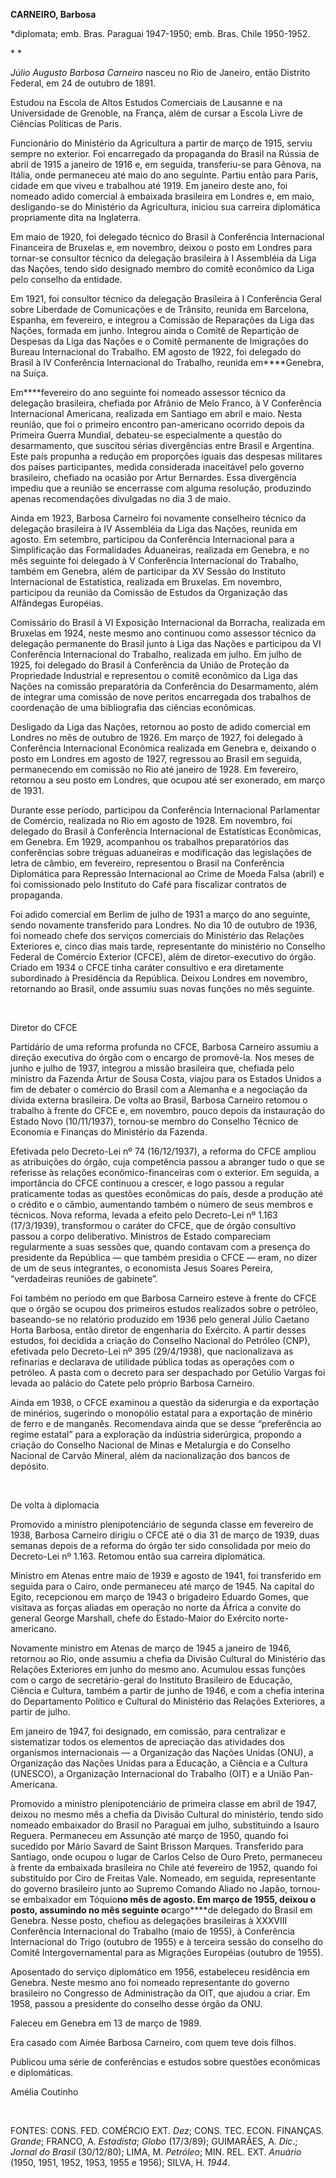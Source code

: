 **CARNEIRO, Barbosa**

\*diplomata; emb. Bras. Paraguai 1947-1950; emb. Bras. Chile 1950-1952.

* *

*Júlio Augusto Barbosa Carneiro* nasceu no Rio de Janeiro, então
Distrito Federal, em 24 de outubro de 1891.

Estudou na Escola de Altos Estudos Comerciais de Lausanne e na
Universidade de Grenoble, na França, além de cursar a Escola Livre de
Ciências Políticas de Paris.

Funcionário do Ministério da Agricultura a partir de março de 1915,
serviu sempre no exterior. Foi encarregado da propaganda do Brasil na
Rússia de abril de 1915 a janeiro de 1916 e, em seguida, transferiu-se
para Gênova, na Itália, onde permaneceu até maio do ano seguinte. Partiu
então para Paris, cidade em que viveu e trabalhou até 1919. Em janeiro
deste ano, foi nomeado adido comercial à embaixada brasileira em Londres
e, em maio, desligando-se do Ministério da Agricultura, iniciou sua
carreira diplomática propriamente dita na Inglaterra.

Em maio de 1920, foi delegado técnico do Brasil à Conferência
Internacional Financeira de Bruxelas e, em novembro, deixou o posto em
Londres para tornar-se consultor técnico da delegação brasileira à I
Assembléia da Liga das Nações, tendo sido designado membro do comitê
econômico da Liga pelo conselho da entidade.

Em 1921, foi consultor técnico da delegação Brasileira à I Conferência
Geral sobre Liberdade de Comunicações e de Trânsito, reunida em
Barcelona, Espanha, em fevereiro, e integrou a Comissão de Reparações da
Liga das Nações, formada em junho. Integrou ainda o Comitê de Repartição
de Despesas da Liga das Nações e o Comitê permanente de Imigrações do
Bureau Internacional do Trabalho. EM agosto de 1922, foi delegado do
Brasil à IV Conferência Internacional do Trabalho, reunida
em****Genebra, na Suíça.

Em****fevereiro do ano seguinte foi nomeado assessor técnico da
delegação brasileira, chefiada por Afrânio de Melo Franco, à V
Conferência Internacional Americana, realizada em Santiago em abril e
maio. Nesta reunião, que foi o primeiro encontro pan-americano ocorrido
depois da Primeira Guerra Mundial, debateu-se especialmente a questão do
desarmamento, que suscitou sérias divergências entre Brasil e Argentina.
Este país propunha a redução em proporções iguais das despesas militares
dos países participantes, medida considerada inaceitável pelo governo
brasileiro, chefiado na ocasião por Artur Bernardes. Essa divergência
impediu que a reunião se encerrasse com alguma resolução, produzindo
apenas recomendações divulgadas no dia 3 de maio.

Ainda em 1923, Barbosa Carneiro foi novamente conselheiro técnico da
delegação brasileira à IV Assembléia da Liga das Nações, reunida em
agosto. Em setembro, participou da Conferência Internacional para a
Simplificação das Formalidades Aduaneiras, realizada em Genebra, e no
mês seguinte foi delegado à V Conferência Internacional do Trabalho,
também em Genebra, além de participar da XV Sessão do Instituto
Internacional de Estatística, realizada em Bruxelas. Em novembro,
participou da reunião da Comissão de Estudos da Organização das
Alfândegas Européias.

Comissário do Brasil à VI Exposição Internacional da Borracha, realizada
em Bruxelas em 1924, neste mesmo ano continuou como assessor técnico da
delegação permanente do Brasil junto à Liga das Nações e participou da
VI Conferência Internacional do Trabalho, realizada em julho. Em julho
de 1925, foi delegado do Brasil à Conferência da União de Proteção da
Propriedade Industrial e representou o comitê econômico da Liga das
Nações na comissão preparatória da Conferência do Desarmamento, além de
integrar uma comissão de nove peritos encarregada dos trabalhos de
coordenação de uma bibliografia das ciências econômicas.

Desligado da Liga das Nações, retornou ao posto de adido comercial em
Londres no mês de outubro de 1926. Em março de 1927, foi delegado à
Conferência Internacional Econômica realizada em Genebra e, deixando o
posto em Londres em agosto de 1927, regressou ao Brasil em seguida,
permanecendo em comissão no Rio até janeiro de 1928. Em fevereiro,
retornou a seu posto em Londres, que ocupou até ser exonerado, em março
de 1931.

Durante esse período, participou da Conferência Internacional
Parlamentar de Comércio, realizada no Rio em agosto de 1928. Em
novembro, foi delegado do Brasil à Conferência Internacional de
Estatísticas Econômicas, em Genebra. Em 1929, acompanhou os trabalhos
preparatórios das conferências sobre tréguas aduaneiras e modificação
das legislações de letra de câmbio, em fevereiro, representou o Brasil
na Conferência Diplomática para Repressão Internacional ao Crime de
Moeda Falsa (abril) e foi comissionado pelo Instituto do Café para
fiscalizar contratos de propaganda.

Foi adido comercial em Berlim de julho de 1931 a março do ano seguinte,
sendo novamente transferido para Londres. No dia 10 de outubro de 1936,
foi nomeado chefe dos serviços comerciais do Ministério das Relações
Exteriores e, cinco dias mais tarde, representante do ministério no
Conselho Federal de Comércio Exterior (CFCE), além de diretor-executivo
do órgão. Criado em 1934 o CFCE tinha caráter consultivo e era
diretamente subordinado à Presidência da República. Deixou Londres em
novembro, retornando ao Brasil, onde assumiu suas novas funções no mês
seguinte.

 

Diretor do CFCE

Partidário de uma reforma profunda no CFCE, Barbosa Carneiro assumiu a
direção executiva do órgão com o encargo de promovê-la. Nos meses de
junho e julho de 1937, integrou a missão brasileira que, chefiada pelo
ministro da Fazenda Artur de Sousa Costa, viajou para os Estados Unidos
a fim de debater o comércio do Brasil com a Alemanha e a negociação da
dívida externa brasileira. De volta ao Brasil, Barbosa Carneiro retomou
o trabalho à frente do CFCE e, em novembro, pouco depois da instauração
do Estado Novo (10/11/1937), tornou-se membro do Conselho Técnico de
Economia e Finanças do Ministério da Fazenda.

Efetivada pelo Decreto-Lei nº 74 (16/12/1937), a reforma do CFCE ampliou
as atribuições do órgão, cuja competência passou a abranger tudo o que
se referisse às relações econômico-financeiras com o exterior. Em
seguida, a importância do CFCE continuou a crescer, e logo passou a
regular praticamente todas as questões econômicas do país, desde a
produção até o crédito e o câmbio, aumentando também o número de seus
membros e técnicos. Nova reforma, levada a efeito pelo Decreto-Lei nº
1.163 (17/3/1939), transformou o caráter do CFCE, que de órgão
consultivo passou a corpo deliberativo. Ministros de Estado compareciam
regularmente a suas sessões que, quando contavam com a presença do
presidente da República — que também presidia o CFCE — eram, no dizer de
um de seus integrantes, o economista Jesus Soares Pereira, “verdadeiras
reuniões de gabinete”.

Foi também no período em que Barbosa Carneiro esteve à frente do CFCE
que o órgão se ocupou dos primeiros estudos realizados sobre o petróleo,
baseando-se no relatório produzido em 1936 pelo general Júlio Caetano
Horta Barbosa, então diretor de engenharia do Exército. A partir desses
estudos, foi decidida a criação do Conselho Nacional do Petróleo (CNP),
efetivada pelo Decreto-Lei nº 395 (29/4/1938), que nacionalizava as
refinarias e declarava de utilidade pública todas as operações com o
petróleo. A pasta com o decreto para ser despachado por Getúlio Vargas
foi levada ao palácio do Catete pelo próprio Barbosa Carneiro.

Ainda em 1938, o CFCE examinou a questão da siderurgia e da exportação
de minérios, sugerindo o monopólio estatal para a exportação de minério
de ferro e de manganês. Recomendava ainda que se desse “preferência ao
regime estatal” para a exploração da indústria siderúrgica, propondo a
criação do Conselho Nacional de Minas e Metalurgia e do Conselho
Nacional de Carvão Mineral, além da nacionalização dos bancos de
depósito.

 

De volta à diplomacia

Promovido a ministro plenipotenciário de segunda classe em fevereiro de
1938, Barbosa Carneiro dirigiu o CFCE até o dia 31 de março de 1939,
duas semanas depois de a reforma do órgão ter sido consolidada por meio
do Decreto-Lei nº 1.163. Retomou então sua carreira diplomática.

Ministro em Atenas entre maio de 1939 e agosto de 1941, foi transferido
em seguida para o Cairo, onde permaneceu até março de 1945. Na capital
do Egito, recepcionou em março de 1943 o brigadeiro Eduardo Gomes, que
visitava as forças aliadas em operação no norte da África a convite do
general George Marshall, chefe do Estado-Maior do Exército
norte-americano.

Novamente ministro em Atenas de março de 1945 a janeiro de 1946,
retornou ao Rio, onde assumiu a chefia da Divisão Cultural do Ministério
das Relações Exteriores em junho do mesmo ano. Acumulou essas funções
com o cargo de secretário-geral do Instituto Brasileiro de Educação,
Ciência e Cultura, também a partir de junho de 1946, e com a chefia
interina do Departamento Político e Cultural do Ministério das Relações
Exteriores, a partir de julho.

Em janeiro de 1947, foi designado, em comissão, para centralizar e
sistematizar todos os elementos de apreciação das atividades dos
organismos internacionais — a Organização das Nações Unidas (ONU), a
Organização das Nações Unidas para a Educação, a Ciência e a Cultura
(UNESCO), a Organização Internacional do Trabalho (OIT) e a União
Pan-Americana.

Promovido a ministro plenipotenciário de primeira classe em abril de
1947, deixou no mesmo mês a chefia da Divisão Cultural do ministério,
tendo sido nomeado embaixador do Brasil no Paraguai em julho,
substituindo a Isauro Reguera. Permaneceu em Assunção até março de 1950,
quando foi sucedido por Mário Savard de Saint Brisson Marques.
Transferido para Santiago, onde ocupou o lugar de Carlos Celso de Ouro
Preto, permaneceu à frente da embaixada brasileira no Chile até
fevereiro de 1952, quando foi substituído por Ciro de Freitas Vale.
Nomeado, em seguida, representante do governo brasileiro junto ao
Supremo Comando Aliado no Japão, tornou-se embaixador em Tóquio****no
mês de agosto. Em março de 1955, deixou o posto, assumindo no mês
seguinte o****cargo****de delegado do Brasil em Genebra. Nesse posto,
chefiou as delegações brasileiras à XXXVIII Conferência Internacional do
Trabalho (maio de 1955), à Conferência Internacional do Trigo (outubro
de 1955) e à terceira sessão do conselho do Comitê Intergovernamental
para as Migrações Européias (outubro de 1955).

Aposentado do serviço diplomático em 1956, estabeleceu residência em
Genebra. Neste mesmo ano foi nomeado representante do governo brasileiro
no Congresso de Administração da OIT, que ajudou a criar. Em 1958,
passou a presidente do conselho desse órgão da ONU.

Faleceu em Genebra em 13 de março de 1989.

Era casado com Aimée Barbosa Carneiro, com quem teve dois filhos.

Publicou uma série de conferências e estudos sobre questões econômicas e
diplomáticas.

Amélia Coutinho

 

FONTES: CONS. FED. COMÉRCIO EXT. *Dez*; CONS. TEC. ECON. FINANÇAS.
*Grande*; FRANCO, A. *Estadista*; *Globo* (17/3/89); GUIMARÃES, A.
*Dic*.; *Jornal do Brasil* (30/12/80); LIMA, M. *Petróleo*; MIN. REL.
EXT. *Anuário* (1950, 1951, 1952, 1953, 1955 e 1956); SILVA, H. *1944*.

 
